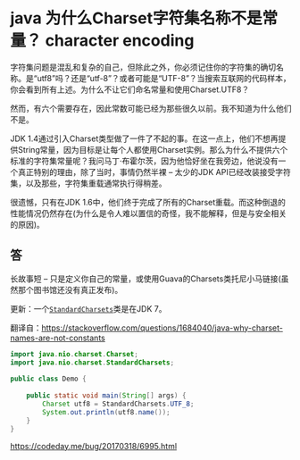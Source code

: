 # java 为什么Charset字符集名称不是常量？ character encoding



字符集问题是混乱和复杂的自己，但除此之外，你必须记住你的字符集的确切名称。是“utf8”吗？还是“utf-8”？或者可能是“UTF-8”？当搜索互联网的代码样本，你会看到所有上述。为什么不让它们命名常量和使用Charset.UTF8？

然而，有六个需要存在，因此常数可能已经为那些很久以前。我不知道为什么他们不是。

JDK 1.4通过引入Charset类型做了一件了不起的事。在这一点上，他们不想再提供String常量，因为目标是让每个人都使用Charset实例。那么为什么不提供六个标准的字符集常量呢？我问马丁·布霍尔茨，因为他恰好坐在我旁边，他说没有一个真正特别的理由，除了当时，事情仍然半裸 – 太少的JDK API已经改装接受字符集，以及那些，字符集重载通常执行得稍差。

很遗憾，只有在JDK 1.6中，他们终于完成了所有的Charset重载。而这种倒退的性能情况仍然存在(为什么是令人难以置信的奇怪，我不能解释，但是与安全相关的原因)。

## 答

长故事短 – 只是定义你自己的常量，或使用Guava的Charsets类托尼小马链接(虽然那个图书馆还没有真正发布)。

更新：一个[`StandardCharsets`](http://docs.oracle.com/javase/7/docs/api/java/nio/charset/StandardCharsets.html)类是在JDK 7。

翻译自：https://stackoverflow.com/questions/1684040/java-why-charset-names-are-not-constants



```java
import java.nio.charset.Charset;
import java.nio.charset.StandardCharsets;
 
public class Demo {
 
	public static void main(String[] args) {
		Charset utf8 = StandardCharsets.UTF_8;
		System.out.println(utf8.name());
	}
}

```



https://codeday.me/bug/20170318/6995.html